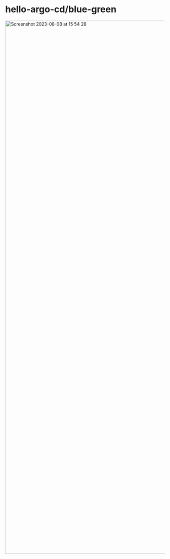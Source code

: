 # hello-argo-cd/blue-green

<img width="1680" alt="Screenshot 2023-08-08 at 15 54 28" src="https://github.com/southouse/hello-argo-cd/assets/35317926/419fceb0-adbd-468c-a8a2-39626df1ea0b">